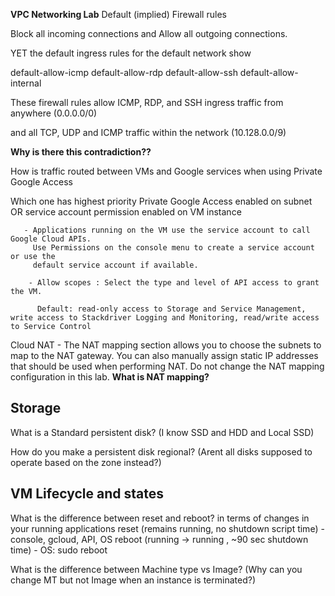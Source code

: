 **VPC Networking Lab**
Default (implied) Firewall rules

Block all incoming connections and
Allow all outgoing connections.

YET the default ingress rules for the default network show

default-allow-icmp
default-allow-rdp 
default-allow-ssh 
default-allow-internal 

These firewall rules allow ICMP, RDP, and SSH ingress traffic from anywhere (0.0.0.0/0)

and all TCP, UDP and ICMP traffic within the network (10.128.0.0/9)

**Why is there this contradiction??**


How is traffic routed between VMs and Google services when using Private Google Access

Which one has highest priority Private Google Access enabled on subnet OR service account permission enabled on VM instance

       - Applications running on the VM use the service account to call Google Cloud APIs. 
         Use Permissions on the console menu to create a service account or use the 
         default service account if available.
         
        - Allow scopes : Select the type and level of API access to grant the VM.
        
          Default: read-only access to Storage and Service Management, write access to Stackdriver Logging and Monitoring, read/write access to Service Control

Cloud NAT - The NAT mapping section allows you to choose the subnets to map to the NAT gateway. You can also manually assign static IP addresses that should be used when performing NAT. Do not change the NAT mapping configuration in this lab. **What is NAT mapping?**

## Storage
What is a Standard persistent disk? (I know SSD and HDD and Local SSD)

How do you make a persistent disk regional? (Arent all disks supposed to operate based on the zone instead?)

## VM Lifecycle and states

What is the difference between reset and reboot? in terms of changes in your running applications 
reset (remains running, no shutdown script time) - console, gcloud, API, OS
reboot (running -> running , ~90 sec shutdown time) - OS: sudo reboot

What is the difference between Machine type vs Image? (Why can you change MT but not Image when an instance is terminated?) 
